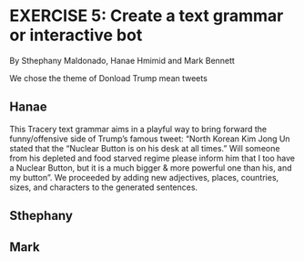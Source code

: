 # EXERCISE 5: Create a text grammar or interactive bot

By Sthephany Maldonado, Hanae Hmimid and Mark Bennett

We chose the theme of Donload Trump mean tweets

## Hanae

This Tracery text grammar aims in a playful way to bring forward the funny/offensive side of Trump’s famous tweet: “North Korean Kim Jong Un stated that the “Nuclear Button is on his desk at all times.” Will someone from his depleted and food starved regime please inform him that I too have a Nuclear Button, but it is a much bigger & more powerful one than his, and my button”. We proceeded by adding new adjectives, places, countries, sizes, and characters to the generated sentences.

## Sthephany

## Mark

